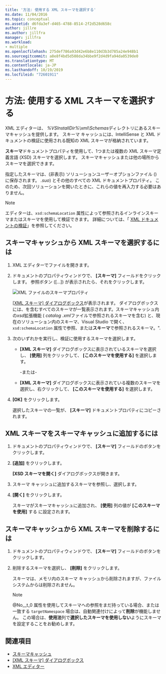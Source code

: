 ```yaml
---
title: '方法: 使用する XML スキーマを選択する'
ms.date: 11/04/2016
ms.topic: conceptual
ms.assetid: d6fda3ef-d465-4788-8514-2f2d528d658c
author: jillre
ms.author: jillfra
manager: jillfra
ms.workload:
- multiple
ms.openlocfilehash: 275def786a93d42e6b8e110d3b3d785a24e948b1
ms.sourcegitcommit: a8e8f4bd5d508da34bbe9f2d4d9fa94da0539de0
ms.translationtype: MT
ms.contentlocale: ja-JP
ms.lasthandoff: 10/19/2019
ms.locfileid: "72601911"
---
```

# <a name="how-to-select-the-xml-schemas-to-use"></a>方法: 使用する XML スキーマを選択する

XML エディターは、 *%VSInstallDir%\xml\Schemas*ディレクトリにあるスキーマキャッシュを提供します。 スキーマ キャッシュには、IntelliSense と XML ドキュメントの検証に使用される既知の XML スキーマが格納されています。

**スキーマ**ドキュメントプロパティを使用して、1つまたは複数の XML スキーマ定義言語 (XSD) スキーマを選択します。 スキーマキャッシュまたは他の場所からスキーマを選択できます。

指定したスキーマは、(非表示) ソリューションユーザーオプションファイル () に保存されます。 *.suo*) とその他のすべての XML ドキュメントプロパティ。 このため、次回ソリューションを開いたときに、これらの値を再入力する必要はありません。

> [!NOTE]
> エディターは、`xsd:schemaLocation` 属性によって参照されるインラインスキーマまたはスキーマを使用して検証できます。 詳細については、「 [XML ドキュメントの検証](../xml-tools/xml-document-validation.md)」を参照してください。

## <a name="to-select-an-xml-schema-from-the-schema-cache"></a>スキーマキャッシュから XML スキーマを選択するには

1. XML エディターでファイルを開きます。

2. ドキュメントのプロパティウィンドウで、 **[スキーマ]** フィールドをクリックします。 参照ボタン ([...]) が表示されたら、それをクリックします。

   ![XML ファイルのスキーマプロパティ](media/properties-schemas.png)

   [ [XML スキーマ] ダイアログボックス](xml-schemas-dialog-box.md)が表示されます。 ダイアログボックスには、を含むすべてのスキーマが一覧表示されます。スキーマキャッシュ内の*xsd*拡張機能 ( *catalog .xml*ファイルで参照されるスキーマを含む) と、現在のソリューション内のスキーマ、Visual Studio で開く、`xsd:schemaLocation` 属性で参照、または**スキーマ**で参照されるスキーマ。".

3. 次のいずれかを実行し、検証に使用するスキーマを選択します。

   - **[XML スキーマ]** ダイアログボックスに表示されているスキーマを選択し、 **[使用]** 列をクリックして、 **[このスキーマを使用する]** を選択します。

     -または-

   - **[XML スキーマ]** ダイアログボックスに表示されている複数のスキーマを選択し、右クリックして、 **[このスキーマを使用する]** を選択します。

4. **[OK]** をクリックします。

   選択したスキーマの一覧が、 **[スキーマ]** ドキュメントプロパティにコピーされます。

## <a name="to-add-an-xml-schema-to-the-schema-cache"></a>XML スキーマをスキーマキャッシュに追加するには

1. ドキュメントのプロパティウィンドウで、 **[スキーマ]** フィールドのボタンをクリックします。

2. **[追加]** をクリックします。

   **[XSD スキーマを開く]** ダイアログボックスが開きます。

3. スキーマ キャッシュに追加するスキーマを参照し、選択します。

4. **[開く]** をクリックします。

   スキーマがスキーマキャッシュに追加され、 **[使用]** 列の値が **[このスキーマを使用]** する に設定されます。

## <a name="to-delete-an-xml-schema-from-the-schema-cache"></a>スキーマキャッシュから XML スキーマを削除するには

1. ドキュメントのプロパティウィンドウで、 **[スキーマ]** フィールドのボタンをクリックします。

2. 削除するスキーマを選択し、 **[削除]** をクリックします。

   スキーマは、メモリ内のスキーマ キャッシュから削除されますが、ファイル システムからは削除されません。

   > [!NOTE]
   > @No__t_0 属性を使用してスキーマへの参照をまだ持っている場合、または一致する `targetNamespace` 場合は、自動関連付けによって**削除**が機能しません。 この場合は、**使用法**列で**選択したスキーマを使用しない**ようにスキーマを設定することをお勧めします。

## <a name="see-also"></a>関連項目

- [スキーマキャッシュ](../xml-tools/schema-cache.md)
- [[XML スキーマ] ダイアログボックス](../xml-tools/xml-schemas-dialog-box.md)
- [XML エディター](../xml-tools/xml-editor.md)